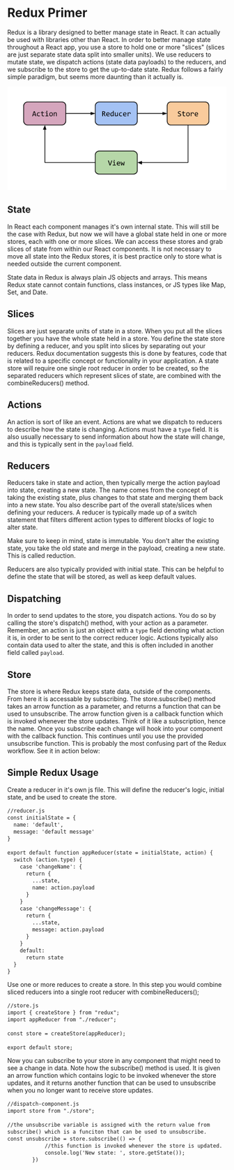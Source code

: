 # Redux Primer
Redux is a library designed to better manage state in React. It can actually be used with libraries other than React. In order to better manage state throughout a React app, you use a store to hold one or more "slices" (slices are just separate state data split into smaller units). We use reducers to mutate state, we dispatch actions (state data payloads) to the reducers, and we subscribe to the store to get the up-to-date state. Redux follows a fairly simple paradigm, but seems more daunting than it actually is.

![redux workflow](https://raw.githubusercontent.com/LiquidPlummer/ReactCrashCourseLessonPlan/main/images/redux-flow.png)


## State
In React each component manages it's own internal state. This will still be the case with Redux, but now we will have a global state held in one or more stores, each with one or more slices. We can access these stores and grab slices of state from within our React components. It is not necessary to move all state into the Redux stores, it is best practice only to store what is needed outside the current component.  
  
State data in Redux is always plain JS objects and arrays. This means Redux state cannot contain functions, class instances, or JS types like Map, Set, and Date.
  
## Slices
Slices are just separate units of state in a store. When you put all the slices together you have the whole state held in a store. You define the state store by defining a reducer, and you split into slices by separating out your reducers. Redux documentation suggests this is done by features, code that is related to a specific concept or functionality in your application. A state store will require one single root reducer in order to be created, so the separated reducers which represent slices of state, are combined with the combineReducers() method.  
  
## Actions
An action is sort of like an event. Actions are what we dispatch to reducers to describe how the state is changing. Actions must have a `type` field. It is also usually necessary to send information about how the state will change, and this is typically sent in the `payload` field.  
  
## Reducers
Reducers take in state and action, then typically merge the action payload into state, creating a new state. The name comes from the concept of taking the existing state, plus changes to that state and merging them back into a new state. You also describe part of the overall state/slices when defining your reducers. A reducer is typically made up of a switch statement that filters different action types to different blocks of logic to alter state.
  
Make sure to keep in mind, state is immutable. You don't alter the existing state, you take the old state and merge in the payload, creating a new state. This is called reduction.  
  
Reducers are also typically provided with initial state. This can be helpful to define the state that will be stored, as well as keep default values.  
  
## Dispatching
In order to send updates to the store, you dispatch actions. You do so by calling the store's dispatch() method, with your action as a parameter. Remember, an action is just an object with a `type` field denoting what action it is, in order to be sent to the correct reducer logic. Actions typically also contain data used to alter the state, and this is often included in another field called `payload`.  
  
## Store
The store is where Redux keeps state data, outside of the components. From here it is accessable by subscribing. The store.subscribe() method takes an arrow function as a parameter, and returns a function that can be used to unsubscribe. The arrow function given is a callback function which is invoked whenever the store updates. Think of it like a subscription, hence the name. Once you subscribe each change will hook into your component with the callback function. This continues until you use the provided unsubscribe function. This is probably the most confusing part of the Redux workflow. See it in action below:


## Simple Redux Usage
Create a reducer in it's own js file. This will define the reducer's logic, initial state, and be used to create the store.
```
//reducer.js
const initialState = {
  name: 'default',
  message: 'default message'
}

export default function appReducer(state = initialState, action) {
  switch (action.type) {
    case 'changeName': {
      return {
        ...state,
        name: action.payload
      }
    }
    case 'changeMessage': {
      return {
        ...state,
        message: action.payload
      }
    }
    default:
      return state
  }
}

```
  
  
Use one or more reduces to create a store. In this step you would combine sliced reducers into a single root reducer with combineReducers();
```
//store.js
import { createStore } from "redux";
import appReducer from "./reducer";

const store = createStore(appReducer);

export default store;
```
  
  
Now you can subscribe to your store in any component that might need to see a change in data. Note how the subscribe() method is used. It is given an arrow function which contains logic to be invoked whenever the store updates, and it returns another function that can be used to unsubscribe when you no longer want to receive store updates.
```
//dispatch-component.js
import store from "./store";

//the unsubscribe variable is assigned with the return value from subscribe() which is a funciton that can be used to unsubscribe.
const unsubscribe = store.subscribe(() => {
            //this function is invoked whenever the store is updated.
            console.log('New state: ', store.getState());
        })
```


